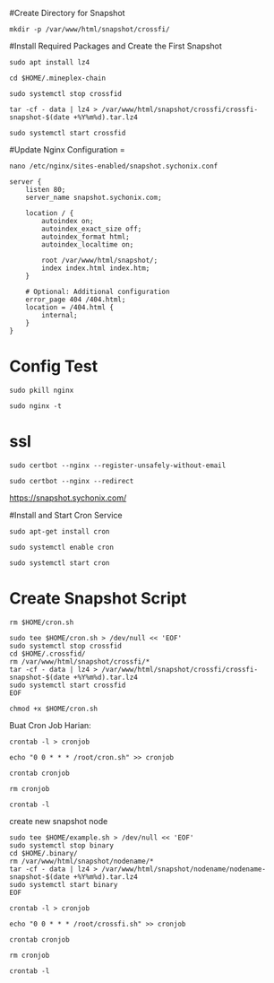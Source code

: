 #Create Directory for Snapshot
```
mkdir -p /var/www/html/snapshot/crossfi/
```

#Install Required Packages and Create the First Snapshot
```
sudo apt install lz4
```
```
cd $HOME/.mineplex-chain
```
```
sudo systemctl stop crossfid
```
```
tar -cf - data | lz4 > /var/www/html/snapshot/crossfi/crossfi-snapshot-$(date +%Y%m%d).tar.lz4
```
```
sudo systemctl start crossfid
```

#Update Nginx Configuration =
```
nano /etc/nginx/sites-enabled/snapshot.sychonix.conf
```
```
server {
    listen 80;
    server_name snapshot.sychonix.com;

    location / {
        autoindex on;
        autoindex_exact_size off;
        autoindex_format html;
        autoindex_localtime on;

        root /var/www/html/snapshot/;
        index index.html index.htm;
    }

    # Optional: Additional configuration
    error_page 404 /404.html;
    location = /404.html {
        internal;
    }
}
```

# Config Test
```
sudo pkill nginx
```
```
sudo nginx -t 
```

# ssl
```
sudo certbot --nginx --register-unsafely-without-email
```
```
sudo certbot --nginx --redirect
```

https://snapshot.sychonix.com/

#Install and Start Cron Service
```
sudo apt-get install cron
```
```
sudo systemctl enable cron
```
```
sudo systemctl start cron
```

# Create Snapshot Script
```
rm $HOME/cron.sh
```
```
sudo tee $HOME/cron.sh > /dev/null << 'EOF'
sudo systemctl stop crossfid
cd $HOME/.crossfid/
rm /var/www/html/snapshot/crossfi/*
tar -cf - data | lz4 > /var/www/html/snapshot/crossfi/crossfi-snapshot-$(date +%Y%m%d).tar.lz4
sudo systemctl start crossfid
EOF
```
```
chmod +x $HOME/cron.sh
```
Buat Cron Job Harian:
```
crontab -l > cronjob
```
```
echo "0 0 * * * /root/cron.sh" >> cronjob
```
```
crontab cronjob
```
```
rm cronjob
```
```
crontab -l
```

create new snapshot node
```
sudo tee $HOME/example.sh > /dev/null << 'EOF'
sudo systemctl stop binary
cd $HOME/.binary/
rm /var/www/html/snapshot/nodename/*
tar -cf - data | lz4 > /var/www/html/snapshot/nodename/nodename-snapshot-$(date +%Y%m%d).tar.lz4
sudo systemctl start binary
EOF
```
```
crontab -l > cronjob
```
```
echo "0 0 * * * /root/crossfi.sh" >> cronjob
```
```
crontab cronjob
```
```
rm cronjob
```
```
crontab -l
```
